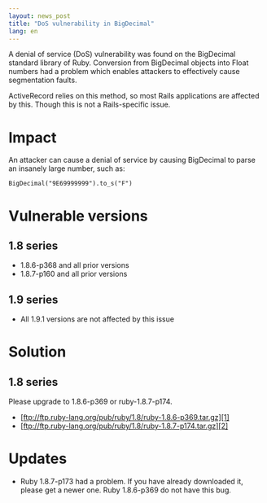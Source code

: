 ```yaml
---
layout: news_post
title: "DoS vulnerability in BigDecimal"
lang: en
---
```


A denial of service (DoS) vulnerability was found on the BigDecimal
standard library of Ruby. Conversion from BigDecimal objects into Float
numbers had a problem which enables attackers to effectively cause
segmentation faults.

ActiveRecord relies on this method, so most Rails applications are
affected by this. Though this is not a Rails-specific issue.

# Impact

An attacker can cause a denial of service by causing BigDecimal to parse
an insanely large number, such as:

    
    BigDecimal("9E69999999").to_s("F")

# Vulnerable versions

## 1.8 series

* 1\.8.6-p368 and all prior versions
* 1\.8.7-p160 and all prior versions

## 1.9 series

* All 1.9.1 versions are not affected by this issue

# Solution

## 1.8 series

Please upgrade to 1.8.6-p369 or ruby-1.8.7-p174.

* [ftp://ftp.ruby-lang.org/pub/ruby/1.8/ruby-1.8.6-p369.tar.gz][1]
* [ftp://ftp.ruby-lang.org/pub/ruby/1.8/ruby-1.8.7-p174.tar.gz][2]

# Updates

* Ruby 1.8.7-p173 had a problem. If you have already downloaded it,
  please get a newer one. Ruby 1.8.6-p369 do not have this bug.



[1]: ftp://ftp.ruby-lang.org/pub/ruby/1.8/ruby-1.8.6-p369.tar.gz 
[2]: ftp://ftp.ruby-lang.org/pub/ruby/1.8/ruby-1.8.7-p174.tar.gz 
